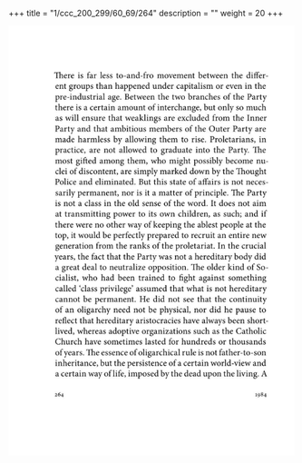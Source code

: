 +++
title = "1/ccc_200_299/60_69/264"
description = ""
weight = 20
+++

<img class="center-fit-jpg" src="/jpg_/out_jpg_1984__264.jpg" ></img>

